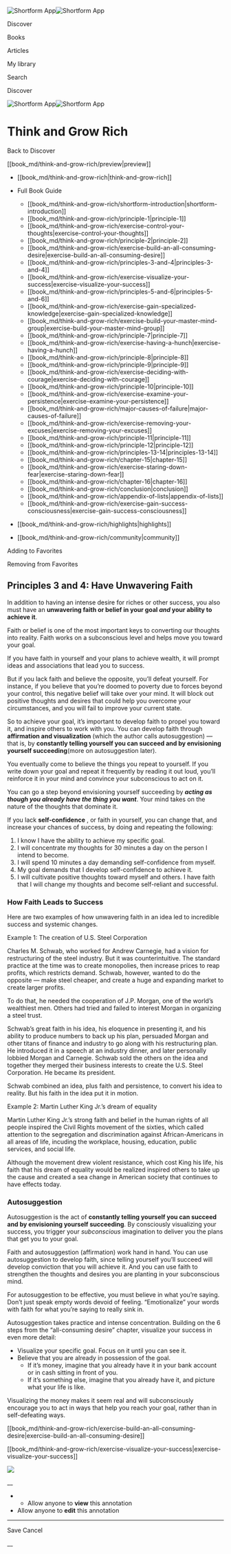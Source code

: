 ![Shortform App](/img/logo.36a2399e.svg)![Shortform App](/img/logo-dark.70c1b072.svg)

Discover

Books

Articles

My library

Search

Discover

![Shortform App](/img/logo.36a2399e.svg)![Shortform App](/img/logo-dark.70c1b072.svg)

# Think and Grow Rich

Back to Discover

[[book_md/think-and-grow-rich/preview|preview]]

  * [[book_md/think-and-grow-rich|think-and-grow-rich]]
  * Full Book Guide

    * [[book_md/think-and-grow-rich/shortform-introduction|shortform-introduction]]
    * [[book_md/think-and-grow-rich/principle-1|principle-1]]
    * [[book_md/think-and-grow-rich/exercise-control-your-thoughts|exercise-control-your-thoughts]]
    * [[book_md/think-and-grow-rich/principle-2|principle-2]]
    * [[book_md/think-and-grow-rich/exercise-build-an-all-consuming-desire|exercise-build-an-all-consuming-desire]]
    * [[book_md/think-and-grow-rich/principles-3-and-4|principles-3-and-4]]
    * [[book_md/think-and-grow-rich/exercise-visualize-your-success|exercise-visualize-your-success]]
    * [[book_md/think-and-grow-rich/principles-5-and-6|principles-5-and-6]]
    * [[book_md/think-and-grow-rich/exercise-gain-specialized-knowledge|exercise-gain-specialized-knowledge]]
    * [[book_md/think-and-grow-rich/exercise-build-your-master-mind-group|exercise-build-your-master-mind-group]]
    * [[book_md/think-and-grow-rich/principle-7|principle-7]]
    * [[book_md/think-and-grow-rich/exercise-having-a-hunch|exercise-having-a-hunch]]
    * [[book_md/think-and-grow-rich/principle-8|principle-8]]
    * [[book_md/think-and-grow-rich/principle-9|principle-9]]
    * [[book_md/think-and-grow-rich/exercise-deciding-with-courage|exercise-deciding-with-courage]]
    * [[book_md/think-and-grow-rich/principle-10|principle-10]]
    * [[book_md/think-and-grow-rich/exercise-examine-your-persistence|exercise-examine-your-persistence]]
    * [[book_md/think-and-grow-rich/major-causes-of-failure|major-causes-of-failure]]
    * [[book_md/think-and-grow-rich/exercise-removing-your-excuses|exercise-removing-your-excuses]]
    * [[book_md/think-and-grow-rich/principle-11|principle-11]]
    * [[book_md/think-and-grow-rich/principle-12|principle-12]]
    * [[book_md/think-and-grow-rich/principles-13-14|principles-13-14]]
    * [[book_md/think-and-grow-rich/chapter-15|chapter-15]]
    * [[book_md/think-and-grow-rich/exercise-staring-down-fear|exercise-staring-down-fear]]
    * [[book_md/think-and-grow-rich/chapter-16|chapter-16]]
    * [[book_md/think-and-grow-rich/conclusion|conclusion]]
    * [[book_md/think-and-grow-rich/appendix-of-lists|appendix-of-lists]]
    * [[book_md/think-and-grow-rich/exercise-gain-success-consciousness|exercise-gain-success-consciousness]]
  * [[book_md/think-and-grow-rich/highlights|highlights]]
  * [[book_md/think-and-grow-rich/community|community]]



Adding to Favorites 

Removing from Favorites 

## Principles 3 and 4: Have Unwavering Faith

In addition to having an intense desire for riches or other success, you also must have an **unwavering faith or belief in your goal _and_ your ability to achieve it**.

Faith or belief is one of the most important keys to converting our thoughts into reality. Faith works on a subconscious level and helps move you toward your goal.

If you have faith in yourself and your plans to achieve wealth, it will prompt ideas and associations that lead you to success.

But if you lack faith and believe the opposite, you’ll defeat yourself. For instance, if you believe that you’re doomed to poverty due to forces beyond your control, this negative belief will take over your mind. It will block out positive thoughts and desires that could help you overcome your circumstances, and you will fail to improve your current state.

So to achieve your goal, it’s important to develop faith to propel you toward it, and inspire others to work with you. You can develop faith through **affirmation and visualization** (which the author calls autosuggestion) — that is, by **constantly telling yourself you can succeed and by envisioning yourself succeeding**(more on autosuggestion later).

You eventually come to believe the things you repeat to yourself. If you write down your goal and repeat it frequently by reading it out loud, you’ll reinforce it in your mind and convince your subconscious to act on it.

You can go a step beyond envisioning yourself succeeding by **_acting as though you already have the thing you want_**. Your mind takes on the nature of the thoughts that dominate it.

If you lack **self-confidence** , or faith in yourself, you can change that, and increase your chances of success, by doing and repeating the following:

  1. I know I have the ability to achieve my specific goal.
  2. I will concentrate my thoughts for 30 minutes a day on the person I intend to become.
  3. I will spend 10 minutes a day demanding self-confidence from myself.
  4. My goal demands that I develop self-confidence to achieve it.
  5. I will cultivate positive thoughts toward myself and others. I have faith that I will change my thoughts and become self-reliant and successful.



### How Faith Leads to Success

Here are two examples of how unwavering faith in an idea led to incredible success and systemic changes.

Example 1: The creation of U.S. Steel Corporation

Charles M. Schwab, who worked for Andrew Carnegie, had a vision for restructuring of the steel industry. But it was counterintuitive. The standard practice at the time was to create monopolies, then increase prices to reap profits, which restricts demand. Schwab, however, wanted to do the opposite — make steel cheaper, and create a huge and expanding market to create larger profits.

To do that, he needed the cooperation of J.P. Morgan, one of the world’s wealthiest men. Others had tried and failed to interest Morgan in organizing a steel trust.

Schwab’s great faith in his idea, his eloquence in presenting it, and his ability to produce numbers to back up his plan, persuaded Morgan and other titans of finance and industry to go along with his restructuring plan. He introduced it in a speech at an industry dinner, and later personally lobbied Morgan and Carnegie. Schwab sold the others on the idea and together they merged their business interests to create the U.S. Steel Corporation. He became its president.

Schwab combined an idea, plus faith and persistence, to convert his idea to reality. But his faith in the idea put it in motion.

Example 2: Martin Luther King Jr.’s dream of equality

Martin Luther King Jr.’s strong faith and belief in the human rights of all people inspired the Civil Rights movement of the sixties, which called attention to the segregation and discrimination against African-Americans in all areas of life, incuding the workplace, housing, education, public services, and social life.

Although the movement drew violent resistance, which cost King his life, his faith that his dream of equality would be realized inspired others to take up the cause and created a sea change in American society that continues to have effects today.

### Autosuggestion

Autosuggestion is the act of **constantly telling yourself you can succeed and by envisioning yourself succeeding**. By consciously visualizing your success, you trigger your _subconscious_ imagination to deliver you the plans that get you to your goal.

Faith and autosuggestion (affirmation) work hand in hand. You can use autosuggestion to develop faith, since telling yourself you’ll succeed will develop conviction that you will achieve it. And you can use faith to strengthen the thoughts and desires you are planting in your subconscious mind.

For autosuggestion to be effective, you must believe in what you’re saying. Don’t just speak empty words devoid of feeling. “Emotionalize” your words with faith for what you’re saying to really sink in.

Autosuggestion takes practice and intense concentration. Building on the 6 steps from the “all-consuming desire” chapter, visualize your success in even more detail:

  * Visualize your specific goal. Focus on it until you can see it.
  * Believe that you are already in possession of the goal.
    * If it’s money, imagine that you already have it in your bank account or in cash sitting in front of you.
    * If it’s something else, imagine that you already have it, and picture what your life is like.



Visualizing the money makes it seem real and will subconsciously encourage you to act in ways that help you reach your goal, rather than in self-defeating ways.

[[book_md/think-and-grow-rich/exercise-build-an-all-consuming-desire|exercise-build-an-all-consuming-desire]]

[[book_md/think-and-grow-rich/exercise-visualize-your-success|exercise-visualize-your-success]]

![](https://bat.bing.com/action/0?ti=56018282&Ver=2&mid=c639c6c0-caea-43da-91ee-94c7827f46de&sid=48a964a0642711eeb2d9b36fc717f5e2&vid=48a9a1e0642711eebeaf23361361f0d4&vids=0&msclkid=N&pi=0&lg=en-US&sw=800&sh=600&sc=24&nwd=1&tl=Shortform%20%7C%20Book&p=https%3A%2F%2Fwww.shortform.com%2Fapp%2Fbook%2Fthink-and-grow-rich%2Fprinciples-3-and-4&r=&lt=1001&evt=pageLoad&sv=1&rn=212073)

__

  *   * Allow anyone to **view** this annotation
  * Allow anyone to **edit** this annotation



* * *

Save Cancel

__



